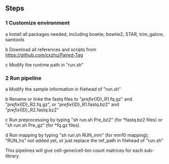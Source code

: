 ## Steps

### 1 Customize environment
a Install all packages needed, including bowtie, bowtie2, STAR, trim_galore, samtools

b Download all references and scripts from https://github.com/cxzhu/Paired-Tag

c Modify the runtime path in "run.sh"

### 2 Run pipeline
a Modify the sample information in filehead of "run.sh"

b Rename or linke the fastq files to "${prefix}${ID}_R1.fq.gz" and "${prefix}${ID}_R2.fq.gz", or "${prefix}${ID}_R1.fastq.bz2" and "${prefix}${ID}_R2.fastq.bz2"

c Run preprocessing by typing "sh run.sh Pre_bz2" (for *fastq.bz2 files) or "sh run.sh Pre_gz" (for *fq.gz files)

d Run mapping by typing "sh run.sh RUN_mm" (for mm10 mapping); "RUN_hs" not added yet, or just replace the ref_path in filehead of "run.sh"


 This pipelines will give cell-gene/cell-bin count matrices for each sub-library.

